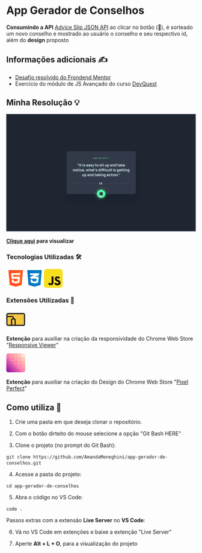 # App Gerador de Conselhos

**Consumindo a API** [Advice Slip JSON API](https://api.adviceslip.com/) ao clicar no botão (🎲), é sorteado um novo conselho e mostrado ao usuário o conselho e seu respectivo id, além do **design** proposto

## Informações adicionais ✍
- [Desafio resolvido do Frondend Mentor](https://www.frontendmentor.io/challenges/advice-generator-app-QdUG-13db/hub)
- Exercício do módulo de JS Avançado do curso [DevQuest](https://devemdobro.com/)


## Minha Resolução 💡

<img src="./src/images/readme/choiceADeviceDemo.gif">

**[Clique aqui](https://amandameneghini.github.io/app-gerador-de-conselhos/) para visualizar**

### Tecnologias Utilizadas 🛠

<div style="display: flex">
    <img src="./src/images/readme/logo-html-5-1536.png" style="width: 50px" alt="logo HTML">
    <img src="./src/images/readme/logo-css-3-2048.png" style="width: 50px" alt="logo CSS">
    <img src="./src/images/readme/javascript_icon_130900.png" style="width: 50px" alt="logo JavaScript">
</div>

### Extensões Utilizadas 🎨


<img src="./src/images/readme/responsive-viewer.png" style="width: 50px; margin-right: 10px" alt="Responsive Viewer">

**Extenção** para auxiliar na criação da responsividade do Chrome Web Store "[Responsive Viewer](https://chromewebstore.google.com/detail/responsive-viewer/inmopeiepgfljkpkidclfgbgbmfcennb)" 

<img src="./src/images/readme/pixelPerfect.png" style="width: 50px" alt="Pixel Perfect">

**Extenção** para auxiliar na criação do Design do Chrome Web Store "[Pixel Perfect](https://chromewebstore.google.com/detail/perfectpixel-by-welldonec/dkaagdgjmgdmbnecmcefdhjekcoceebi)" 

## Como utiliza 🤔

1. Crie uma pasta em que deseja clonar o repositório.

2. Com o botão dirteito do mouse selecione a opção "Git Bash HERE"

3. Clone o projeto (no prompt do Git Bash):

```
git clone https://github.com/AmandaMeneghini/app-gerador-de-conselhos.git
```

4. Acesse a pasta do projeto:

```
cd app-gerador-de-conselhos
```

5. Abra o código no VS Code:

```
code .
```

Passos extras com a extensão **Live Server** no **VS Code**:

6. Vá no VS Code em extenções e baixe a extenção "Live Server"

7. Aperte **Alt + L + O**, para a visualização do projeto

